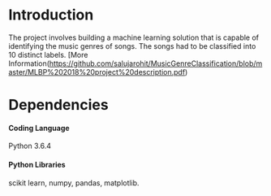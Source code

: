 # Introduction
The project involves building a machine learning solution that is capable of identifying the music genres of songs. The songs had to be classified into 10 distinct labels. 
[More Information(https://github.com/salujarohit/MusicGenreClassification/blob/master/MLBP%202018%20project%20description.pdf)
 
# Dependencies 
#### Coding Language 
Python 3.6.4

#### Python Libraries 
scikit learn, numpy, pandas, matplotlib.

